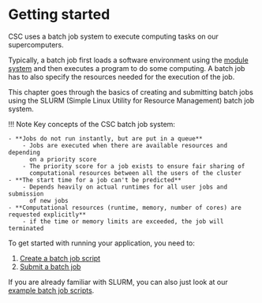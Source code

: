 # Getting started

CSC uses a batch job system to execute computing tasks on our supercomputers.

Typically, a batch job first loads a software environment using the
[module system](../modules.md) and then executes a program to do some
computing. A batch job has to also specify the resources needed for the
execution of the job.

This chapter goes through the basics of creating and submitting batch jobs
using the SLURM (Simple Linux Utility for Resource Management) batch job
system.

!!! Note
    Key concepts of the CSC batch job system:

    - **Jobs do not run instantly, but are put in a queue**
        - Jobs are executed when there are available resources and depending
          on a priority score
        - The priority score for a job exists to ensure fair sharing of
          computational resources between all the users of the cluster
    - **The start time for a job can't be predicted**
        - Depends heavily on actual runtimes for all user jobs and submission
          of new jobs
    - **Computational resources (runtime, memory, number of cores) are requested explicitly**
        - if the time or memory limits are exceeded, the job will terminated

To get started with running your application, you need to:

1. [Create a batch job script](creating-job-scripts.md)
2. [Submit a batch job](submitting-jobs.md)

If you are already familiar with SLURM, you can also just look at our
[example batch job scripts](example-job-scripts.md).
